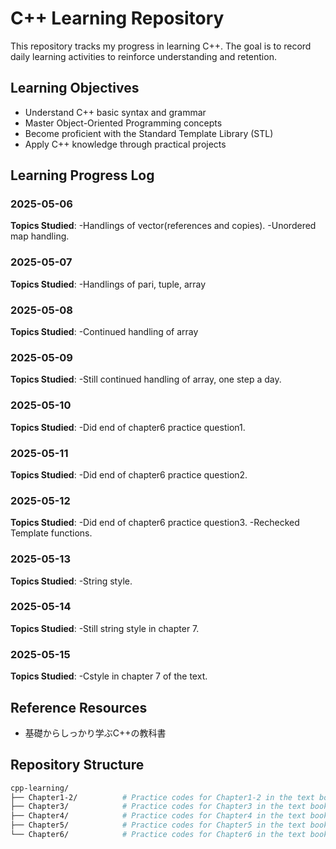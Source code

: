 # C++ Learning Repository

This repository tracks my progress in learning C++. The goal is to record daily learning activities to reinforce understanding and retention.

## Learning Objectives

- Understand C++ basic syntax and grammar
- Master Object-Oriented Programming concepts
- Become proficient with the Standard Template Library (STL)
- Apply C++ knowledge through practical projects

## Learning Progress Log

### 2025-05-06

**Topics Studied**:
-Handlings of vector(references and copies).
-Unordered map handling.

### 2025-05-07

**Topics Studied**:
-Handlings of pari, tuple, array

### 2025-05-08

**Topics Studied**:
-Continued handling of array

### 2025-05-09

**Topics Studied**:
-Still continued handling of array, one step a day.

### 2025-05-10

**Topics Studied**:
-Did end of chapter6 practice question1.

### 2025-05-11

**Topics Studied**:
-Did end of chapter6 practice question2.

### 2025-05-12

**Topics Studied**:
-Did end of chapter6 practice question3.
-Rechecked Template functions.

### 2025-05-13

**Topics Studied**:
-String style.

### 2025-05-14

**Topics Studied**:
-Still string style in chapter 7.

### 2025-05-15

**Topics Studied**:
-Cstyle in chapter 7 of the text.

## Reference Resources

- 基礎からしっかり学ぶC++の教科書

## Repository Structure

```bash
cpp-learning/
├── Chapter1-2/          # Practice codes for Chapter1-2 in the text book
├── Chapter3/            # Practice codes for Chapter3 in the text book
├── Chapter4/            # Practice codes for Chapter4 in the text book
├── Chapter5/            # Practice codes for Chapter5 in the text book
└── Chapter6/            # Practice codes for Chapter6 in the text book
```
